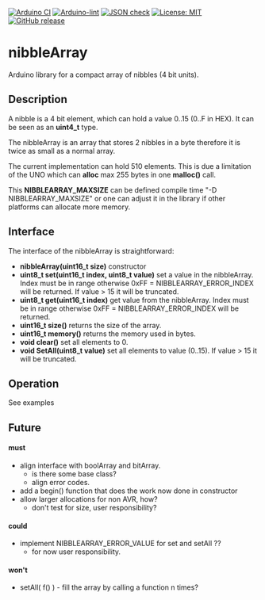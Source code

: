 
[![Arduino CI](https://github.com/RobTillaart/nibbleArray/workflows/Arduino%20CI/badge.svg)](https://github.com/marketplace/actions/arduino_ci)
[![Arduino-lint](https://github.com/RobTillaart/nibbleArray/actions/workflows/arduino-lint.yml/badge.svg)](https://github.com/RobTillaart/nibbleArray/actions/workflows/arduino-lint.yml)
[![JSON check](https://github.com/RobTillaart/nibbleArray/actions/workflows/jsoncheck.yml/badge.svg)](https://github.com/RobTillaart/nibbleArray/actions/workflows/jsoncheck.yml)
[![License: MIT](https://img.shields.io/badge/license-MIT-green.svg)](https://github.com/RobTillaart/nibbleArray/blob/master/LICENSE)
[![GitHub release](https://img.shields.io/github/release/RobTillaart/nibbleArray.svg?maxAge=3600)](https://github.com/RobTillaart/nibbleArray/releases)


# nibbleArray

Arduino library for a compact array of nibbles (4 bit units).


## Description

A nibble is a 4 bit element, which can hold a value 0..15 (0..F in HEX). 
It can be seen as an **uint4_t** type.

The nibbleArray is an array that stores 2 nibbles in a byte therefore it is 
twice as small as a normal array.

The current implementation can hold 510 elements. This is due a limitation of
the UNO which can **alloc** max 255 bytes in one **malloc()** call.

This **NIBBLEARRAY_MAXSIZE** can be defined compile time "-D NIBBLEARRAY_MAXSIZE" 
or one can adjust it in the library if other platforms can allocate more memory.


## Interface

The interface of the nibbleArray is straightforward:

- **nibbleArray(uint16_t size)** constructor
- **uint8_t set(uint16_t index, uint8_t value)** set a value in the nibbleArray.
Index must be in range otherwise 0xFF = NIBBLEARRAY_ERROR_INDEX will be returned.
If value > 15 it will be truncated. 
- **uint8_t get(uint16_t index)** get value from the nibbleArray. 
Index must be in range otherwise 0xFF = NIBBLEARRAY_ERROR_INDEX will be returned.
- **uint16_t size()** returns the size of the array.
- **uint16_t memory()** returns the memory used in bytes.
- **void clear()** set all elements to 0.
- **void SetAll(uint8_t value)** set all elements to value (0..15). 
If value > 15 it will be truncated.


## Operation

See examples


## Future

#### must

- align interface with boolArray and bitArray.
  - is there some base class?
  - align error codes.
- add a begin() function that does the work now done in constructor
- allow larger allocations for non AVR, how?
  - don't test for size, user responsibility?


#### could

- implement NIBBLEARRAY_ERROR_VALUE for set and setAll ??
  - for now user responsibility.


#### won't

- setAll( f() ) - fill the array by calling a function n times?

